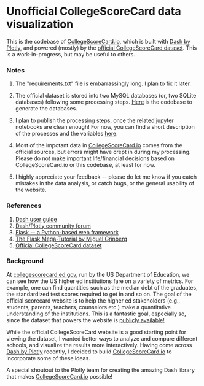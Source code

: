 # Unofficial CollegeScoreCard data visualization

This is the codebase of [CollegeScoreCard.io](https://collegescorecard.io/), which is built with [Dash by Plotly](https://dash.plot.ly/), and powered (mostly) by the [official CollegeScoreCard dataset](https://collegescorecard.ed.gov/data/). This is a work-in-progress, but may be useful to others.

### Notes

1. The "requirements.txt" file is embarrassingly long. I plan to fix it later.

2. The official dataset is stored into two MySQL databases (or, two SQLite databases) following some processing steps. [Here](https://github.com/royanin/collegescorecard_db) is the codebase to generate the databases.

3. I plan to publish the processing steps, once the related jupyter notebooks are clean enough! For now, you can find a short description of the processes and the variables [here](https://collegescorecard.io/explainer).

4. Most of the impotant data in [CollegeScoreCard.io](https://collegescorecard.io/) comes from the official sources, but errors might have crept in during my processing. Please do not make important life/financial decisions based on CollegeScoreCard.io or this codebase, at least for now.

5. I highly appreciate your feedback -- please do let me know if you catch mistakes in the data analysis, or catch bugs, or the general usability of the website.

### References

1. [Dash user guide](https://dash.plot.ly/)
2. [Dash/Plotly community forum](https://community.plot.ly/)
3. [Flask -- a Python-based web framework](http://flask.pocoo.org/)
4. [The Flask Mega-Tutorial by Miguel Grinberg](https://blog.miguelgrinberg.com/post/the-flask-mega-tutorial-part-i-hello-world)
5. [Official CollegeScoreCard dataset](https://collegescorecard.ed.gov/data/)

### Background

At [collegescorecard.ed.gov](https://collegescorecard.ed.gov/), run by the US Department of Education, we can see how the US higher ed institutions fare on a variety of metrics. For example, one can find quantities such as the median debt of the graduates, the standardized test scores required to get in and so on. The goal of the official scorecard website is to help the higher ed stakeholders (e.g., students, parents, teachers, counselors etc.) make a quantitative understanding of the institutions. This is a fantastic goal, especially so, since the dataset that powers the website is [publicly available!](https://collegescorecard.ed.gov/data/)

While the official CollegeScoreCard website is a good starting point for viewing the dataset, I wanted better ways to analyze and compare different schools, and visualize the results more interactively. Having come across [Dash by Plotly](https://dash.plot.ly/) recently, I decided to build [CollegeScoreCard.io](https://collegescorecard.io/) to incorporate some of these ideas.

A special shoutout to the Plotly team for creating the amazing Dash library that makes [CollegeScoreCard.io](https://collegescorecard.io/) possible!